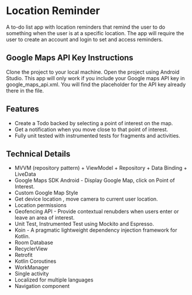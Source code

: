 # Location Reminder
A to-do list app with location reminders that remind the user to do something when the user is at a specific location. The app will require the user to create an account and login to set and access reminders.

## Google Maps API Key Instructions ##
Clone the project to your local machine. Open the project using Android Studio. This app will only work if you include your Google maps API key in google_maps_api.xml. You will find the placeholder for the API key already there in the file.

## Features ##
* Create a Todo backed by selecting a point of interest on the map.
* Get a notification when you move close to that point of interest.
* Fully unit tested with instrumented tests for fragments and activities.

## Technical Details ##
* MVVM (repository pattern) + ViewModel + Repository + Data Binding + LiveData
* Google Maps SDK Android - Display Google Map, click on Point of Interest.
* Custom Google Map Style
* Get device location , move camera to current user location.
* Location permissions
* Geofencing API - Provide contextual renubders when users enter or leave an area of interest.
* Unit Test, Instrumented Test using Mockito and Espresso.
* Koin - A pragmatic lightweight dependency injection framework for Kotlin.
* Room Database
* RecyclerView
* Retrofit
* Kotlin Coroutines
* WorkManager
* Single activity
* Localized for multiple languages
* Navigation component
